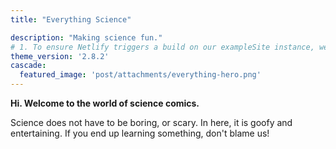 ```yaml
---
title: "Everything Science"

description: "Making science fun."
# 1. To ensure Netlify triggers a build on our exampleSite instance, we need to change a file in the exampleSite directory.
theme_version: '2.8.2'
cascade:
  featured_image: 'post/attachments/everything-hero.png'
---
```


**Hi. Welcome to the world of science comics.**

Science does not have to be boring, or scary. In here, it is goofy and entertaining. If you end up learning something, don't blame us! 